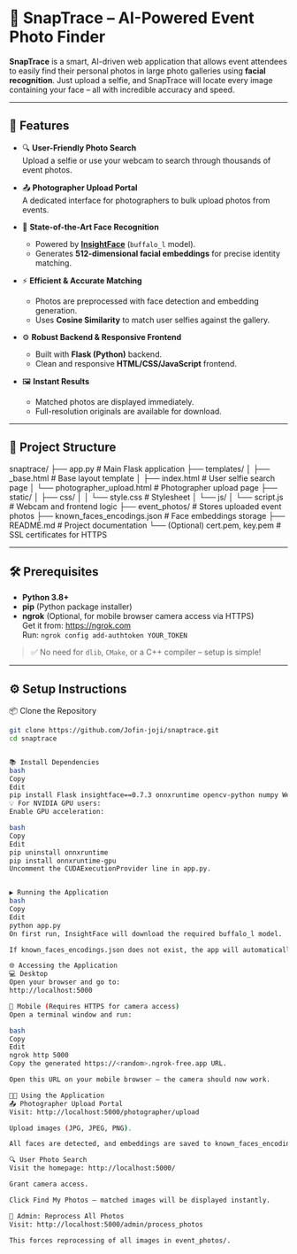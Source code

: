 # 📸 SnapTrace – AI-Powered Event Photo Finder

**SnapTrace** is a smart, AI-driven web application that allows event attendees to easily find their personal photos in large photo galleries using **facial recognition**. Just upload a selfie, and SnapTrace will locate every image containing your face – all with incredible accuracy and speed.

---

## 🚀 Features

- 🔍 **User-Friendly Photo Search**  
  Upload a selfie or use your webcam to search through thousands of event photos.

- 📤 **Photographer Upload Portal**  
  A dedicated interface for photographers to bulk upload photos from events.

- 🤖 **State-of-the-Art Face Recognition**

  - Powered by **[InsightFace](https://github.com/deepinsight/insightface)** (`buffalo_l` model).
  - Generates **512-dimensional facial embeddings** for precise identity matching.

- ⚡ **Efficient & Accurate Matching**

  - Photos are preprocessed with face detection and embedding generation.
  - Uses **Cosine Similarity** to match user selfies against the gallery.

- ⚙️ **Robust Backend & Responsive Frontend**

  - Built with **Flask (Python)** backend.
  - Clean and responsive **HTML/CSS/JavaScript** frontend.

- 🖼️ **Instant Results**
  - Matched photos are displayed immediately.
  - Full-resolution originals are available for download.

---

## 📁 Project Structure

snaptrace/
├── app.py # Main Flask application
├── templates/
│ ├── \_base.html # Base layout template
│ ├── index.html # User selfie search page
│ └── photographer_upload.html # Photographer upload page
├── static/
│ ├── css/
│ │ └── style.css # Stylesheet
│ └── js/
│ └── script.js # Webcam and frontend logic
├── event_photos/ # Stores uploaded event photos
├── known_faces_encodings.json # Face embeddings storage
├── README.md # Project documentation
└── (Optional) cert.pem, key.pem # SSL certificates for HTTPS

---

## 🛠️ Prerequisites

- **Python 3.8+**
- **pip** (Python package installer)
- **ngrok** (Optional, for mobile browser camera access via HTTPS)  
  Get it from: https://ngrok.com  
  Run: `ngrok config add-authtoken YOUR_TOKEN`

> ✅ No need for `dlib`, `CMake`, or a C++ compiler – setup is simple!

---

## ⚙️ Setup Instructions

📦 Clone the Repository

```bash
git clone https://github.com/Jofin-joji/snaptrace.git
cd snaptrace


📚 Install Dependencies
bash
Copy
Edit
pip install Flask insightface==0.7.3 onnxruntime opencv-python numpy Werkzeug
💡 For NVIDIA GPU users:
Enable GPU acceleration:

bash
Copy
Edit
pip uninstall onnxruntime
pip install onnxruntime-gpu
Uncomment the CUDAExecutionProvider line in app.py.


▶️ Running the Application
bash
Copy
Edit
python app.py
On first run, InsightFace will download the required buffalo_l model.

If known_faces_encodings.json does not exist, the app will automatically preprocess all faces in event_photos/.

🌐 Accessing the Application
💻 Desktop
Open your browser and go to:
http://localhost:5000

📱 Mobile (Requires HTTPS for camera access)
Open a terminal window and run:

bash
Copy
Edit
ngrok http 5000
Copy the generated https://<random>.ngrok-free.app URL.

Open this URL on your mobile browser – the camera should now work.

🧑‍💻 Using the Application
📤 Photographer Upload Portal
Visit: http://localhost:5000/photographer/upload

Upload images (JPG, JPEG, PNG).

All faces are detected, and embeddings are saved to known_faces_encodings.json.

🔍 User Photo Search
Visit the homepage: http://localhost:5000/

Grant camera access.

Click Find My Photos – matched images will be displayed instantly.

🔄 Admin: Reprocess All Photos
Visit: http://localhost:5000/admin/process_photos

This forces reprocessing of all images in event_photos/.
```
